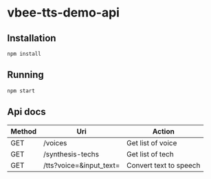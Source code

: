# vbee-tts-demo-api

## Installation

```
npm install
```

## Running

```
npm start
```

## Api docs

| Method | Uri                     | Action                 |
| ------ | ----------------------- | ---------------------- |
| GET    | /voices                 | Get list of voice      |
| GET    | /synthesis-techs        | Get list of tech       |
| GET    | /tts?voice=&input_text= | Convert text to speech |
